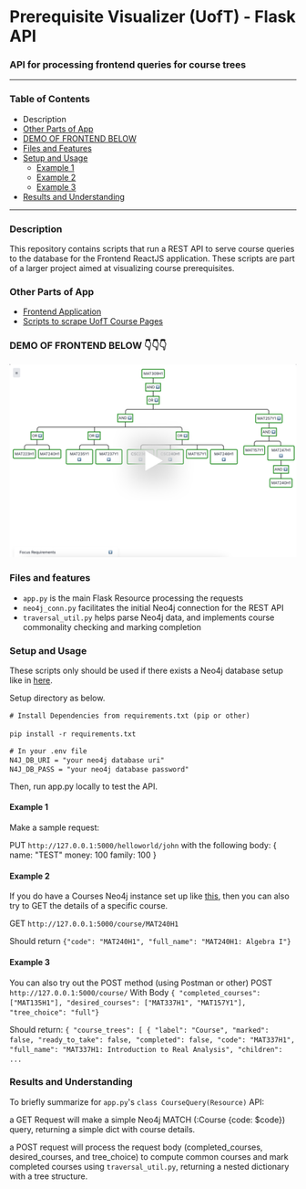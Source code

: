 # Prerequisite Visualizer (UofT) - Flask API


### API for processing frontend queries for course trees

---

### Table of Contents
- Description
- [Other Parts of App](#other-parts-of-app)
- [DEMO OF FRONTEND BELOW](#demo-of-frontend-below-)
- [Files and Features](#files-and-features)
- [Setup and Usage](#setup-and-usage)
  - [Example 1](#example-1)
  - [Example 2](#example-2)
  - [Example 3](#example-3)
- [Results and Understanding](#results-and-understanding)

---

### Description

This repository contains scripts that run a REST API to serve course queries to the database for the Frontend ReactJS application. These scripts are part of a larger project aimed at visualizing course prerequisites.

### Other Parts of App

- [Frontend Application](https://github.com/jerryq0101/uoft_proj_frontend)
- [Scripts to scrape UofT Course Pages](https://github.com/jerryq0101/uoft_proj_data_collect)

### DEMO OF FRONTEND BELOW 👇👇👇
<a href="https://www.loom.com/share/eb36ca35833e4d8d8d2c9bfcde9f4ceb" target="_blank">
  <img src="./public/demo_thumb.png" alt="VIDEO DEMO">
</a>

### Files and features

- `app.py` is the main Flask Resource processing the requests
- `neo4j_conn.py` facilitates the initial Neo4j connection for the REST API
- `traversal_util.py` helps parse Neo4j data, and implements course commonality checking and marking completion


### Setup and Usage

These scripts only should be used if there exists a Neo4j database setup like in [here](https://github.com/jerryq0101/uoft_proj_data_collect).


Setup directory as below.
```
# Install Dependencies from requirements.txt (pip or other)

pip install -r requirements.txt
```

```
# In your .env file
N4J_DB_URI = "your neo4j database uri"
N4J_DB_PASS = "your neo4j database password"
```

Then, run app.py locally to test the API.

#### Example 1
Make a sample request:

PUT `http://127.0.0.1:5000/helloworld/john`
with the following body:
{
  name: "TEST"
  money: 100
  family: 100
}

#### Example 2

If you do have a Courses Neo4j instance set up like [this](https://github.com/jerryq0101/uoft_proj_data_collect?tab=readme-ov-file#loading-the-neo4j-database-with-course-data), then you can also try to GET the details of a specific course.

GET `http://127.0.0.1:5000/course/MAT240H1`

Should return 
`{"code": "MAT240H1", "full_name": "MAT240H1: Algebra I"}`

#### Example 3

You can also try out the POST method (using Postman or other)
POST `http://127.0.0.1:5000/course/`
With Body 
`{
    "completed_courses": ["MAT135H1"],
    "desired_courses": ["MAT337H1", "MAT157Y1"],
    "tree_choice": "full"}`

Should return:
`{
    "course_trees": [
        {
            "label": "Course",
            "marked": false,
            "ready_to_take": false,
            "completed": false,
            "code": "MAT337H1",
            "full_name": "MAT337H1: Introduction to Real Analysis",
            "children": ...`

### Results and Understanding

To briefly summarize for `app.py`'s `class CourseQuery(Resource)` API:

a GET Request will make a simple Neo4j MATCH (:Course {code: $code}) query, returning a simple dict with course details.

a POST request will process the request body (completed_courses, desired_courses, and tree_choice) to compute common courses and mark completed courses using `traversal_util.py`, returning a nested dictionary with a tree structure.